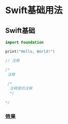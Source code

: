 # Swift基础用法
## Swift基础
~~~Swift
import Foundation

print("Hello, World!")

// 注释

/*
 注释
 
 /*
  注释里的注释
  */
 
*/

~~~
### 效果
